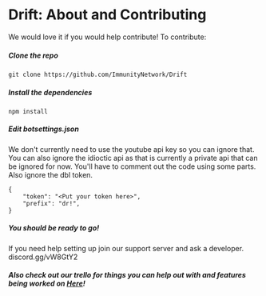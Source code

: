 # Drift: About and Contributing
We would love it if you would help contribute! To contribute:

 ##### Clone the repo
`git clone https://github.com/ImmunityNetwork/Drift`

 ##### Install the dependencies
`npm install`

 ##### Edit botsettings.json
We don't currently need to use the youtube api key so you can ignore that. You can also ignore the idioctic api as that is currently a private api that can be ignored for now. You'll have to comment out the code using some parts. Also ignore the dbl token.
```
{
    "token": "<Put your token here>",
    "prefix": "dr!",
}
```
##### You should be ready to go!
If you need help setting up join our support server and ask a developer. discord.gg/vW8GtY2

 ##### Also check out our trello for things you can help out with and features being worked on [Here](https://trello.com/b/s1b7yjdh/drift)!
